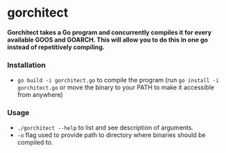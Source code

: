 # gorchitect

#### Gorchitect takes a Go program and concurrently compiles it for every available GOOS and GOARCH. This will allow you to do this in one go instead of repetitively compiling.

### Installation

- `go build -i gorchitect.go` to compile the program (run `go install -i gorchitect.go` or move the binary to your PATH
  to make it accessible from anywhere)

### Usage

- `./gorchitect --help` to list and see description of arguments.
- `-o` flag used to provide path to directory where binaries should be compiled to.